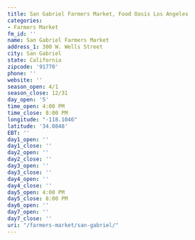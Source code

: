 ```yaml
---
title: San Gabriel Farmers Market, Food Oasis Los Angeles
categories:
- Farmers Market
fm_id: ''
name: San Gabriel Farmers Market
address_1: 300 W. Wells Street
city: San Gabriel
state: California
zipcode: '91770'
phone: ''
website: ''
season_open: 4/1
season_close: 12/31
day_open: '5'
time_open: 4:00 PM
time_close: 8:00 PM
longitude: "-118.1046"
latitude: '34.0848'
EBT: ''
day1_open: ''
day1_close: ''
day2_open: ''
day2_close: ''
day3_open: ''
day3_close: ''
day4_open: ''
day4_close: ''
day5_open: 4:00 PM
day5_close: 8:00 PM
day6_open: ''
day7_open: ''
day7_close: ''
uri: "/farmers-market/san-gabriel/"
---
```


